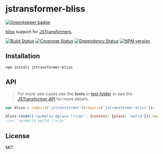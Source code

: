 # jstransformer-bliss

[![Greenkeeper badge](https://badges.greenkeeper.io/jstransformers/jstransformer-bliss.svg)](https://greenkeeper.io/)

[bliss](https://github.com/cstivers78/bliss) support for [JSTransformers](http://github.com/jstransformers).

[![Build Status](https://img.shields.io/travis/jstransformers/jstransformer-bliss/master.svg)](https://travis-ci.org/jstransformers/jstransformer-bliss)
[![Coverage Status](https://img.shields.io/codecov/c/github/jstransformers/jstransformer-bliss/master.svg)](https://codecov.io/gh/jstransformers/jstransformer-bliss)
[![Dependency Status](https://img.shields.io/david/jstransformers/jstransformer-bliss/master.svg)](http://david-dm.org/jstransformers/jstransformer-bliss)
[![NPM version](https://img.shields.io/npm/v/jstransformer-bliss.svg)](https://www.npmjs.org/package/jstransformer-bliss)

## Installation

    npm install jstransformer-bliss

## API

> For more use-cases see the **tests** in [test folder](./test) or see the [JSTransformer API](http://github.com/jstransformers/jstransformer#api) for more details.

```js
var bliss = require('jstransformer')(require('jstransformer-bliss'));

bliss.render('<p>Hello @place !!</p>', {context: {place: 'world'}}).body
//=> '<p>Hello world !!</p>'
```

## License

MIT

